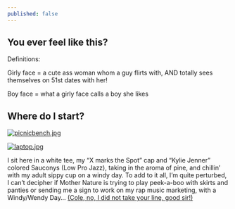 ```yaml
---
published: false
---
```

## You ever feel like this?


Definitions:

Girly face = a cute ass woman whom a guy flirts with, AND totally sees themselves on 51st dates with her!

Boy face = what a girly face calls a boy she likes

## Where do I start?

[![picnicbench.jpg](https://i.postimg.cc/DypQgwS9/picnicbench.jpg)](https://postimg.cc/N5TrGY7D)

[![laptop.jpg](https://i.postimg.cc/3JqpGf67/laptop.jpg)](https://postimg.cc/JGbGVxMd)

I sit here in a white tee, my “X marks the Spot” cap and “Kylie Jenner” colored Sauconys (Low Pro Jazz), taking in the aroma of pine, and chillin’ with my adult sippy cup on a windy day.  To add to it all, I’m quite perturbed, I can’t decipher if Mother Nature is trying to play peek-a-boo with skirts and panties or sending me a sign to work on my rap music marketing, with a Windy/Wendy Day…  [(Cole, no, I did not take your line, good sir!)](https://colemizestudios.com/category/how-to-rap-better/)

